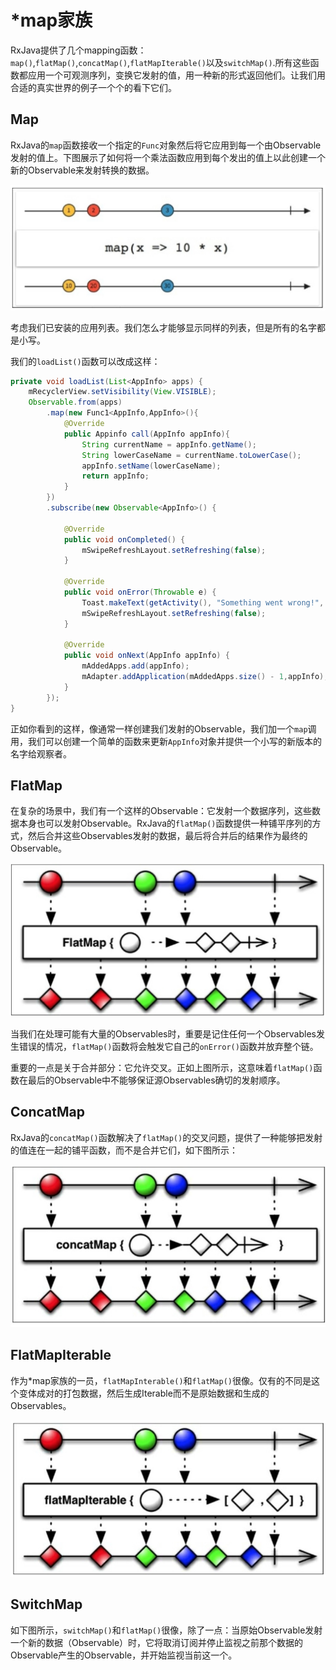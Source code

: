 # *map家族

RxJava提供了几个mapping函数：`map()`,`flatMap()`,`concatMap()`,`flatMapIterable()`以及`switchMap()`.所有这些函数都应用一个可观测序列，变换它发射的值，用一种新的形式返回他们。让我们用合适的真实世界的例子一个个的看下它们。

## Map

RxJava的`map`函数接收一个指定的`Func`对象然后将它应用到每一个由Observable发射的值上。下图展示了如何将一个乘法函数应用到每个发出的值上以此创建一个新的Observable来发射转换的数据。

![](chapter5_1.png)

考虑我们已安装的应用列表。我们怎么才能够显示同样的列表，但是所有的名字都是小写。

我们的`loadList()`函数可以改成这样：
```java
private void loadList(List<AppInfo> apps) {
    mRecyclerView.setVisibility(View.VISIBLE);
    Observable.from(apps)
        .map(new Func1<AppInfo,AppInfo>(){
            @Override
            public Appinfo call(AppInfo appInfo){
                String currentName = appInfo.getName();
                String lowerCaseName = currentName.toLowerCase();
                appInfo.setName(lowerCaseName);
                return appInfo;
            }
        })
        .subscribe(new Observable<AppInfo>() {

            @Override
            public void onCompleted() {
                mSwipeRefreshLayout.setRefreshing(false);
            }

            @Override
            public void onError(Throwable e) {
                Toast.makeText(getActivity(), "Something went wrong!", Toast.LENGTH_SHORT).show();
                mSwipeRefreshLayout.setRefreshing(false);
            }

            @Override
            public void onNext(AppInfo appInfo) {
                mAddedApps.add(appInfo); 
                mAdapter.addApplication(mAddedApps.size() - 1,appInfo);
            }
        });
}
```

正如你看到的这样，像通常一样创建我们发射的Observable，我们加一个`map`调用，我们可以创建一个简单的函数来更新`AppInfo`对象并提供一个小写的新版本的名字给观察者。

## FlatMap

在复杂的场景中，我们有一个这样的Observable：它发射一个数据序列，这些数据本身也可以发射Observable。RxJava的`flatMap()`函数提供一种铺平序列的方式，然后合并这些Observables发射的数据，最后将合并后的结果作为最终的Observable。

![](chapter5_2.png)

当我们在处理可能有大量的Observables时，重要是记住任何一个Observables发生错误的情况，`flatMap()`函数将会触发它自己的`onError()`函数并放弃整个链。

重要的一点是关于合并部分：它允许交叉。正如上图所示，这意味着`flatMap()`函数在最后的Observable中不能够保证源Observables确切的发射顺序。

## ConcatMap

RxJava的`concatMap()`函数解决了`flatMap()`的交叉问题，提供了一种能够把发射的值连在一起的铺平函数，而不是合并它们，如下图所示：

![](chapter5_3.png)

## FlatMapIterable

作为*map家族的一员，`flatMapInterable()`和`flatMap()`很像。仅有的不同是这个变体成对的打包数据，然后生成Iterable而不是原始数据和生成的Observables。

![](chapter5_4.png)

## SwitchMap

如下图所示，`switchMap()`和`flatMap()`很像，除了一点：当原始Observable发射一个新的数据（Observable）时，它将取消订阅并停止监视之前那个数据的Observable产生的Observable，并开始监视当前这一个。

















